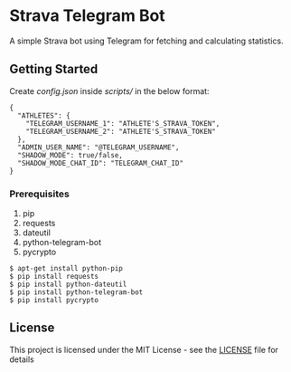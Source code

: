 # Strava Telegram Bot

A simple Strava bot using Telegram for fetching and calculating statistics.

## Getting Started

Create _config.json_ inside _scripts/_ in the below format:

```
{
  "ATHLETES": {
    "TELEGRAM_USERNAME_1": "ATHLETE'S_STRAVA_TOKEN",
    "TELEGRAM_USERNAME_2": "ATHLETE'S_STRAVA_TOKEN"
  },
  "ADMIN_USER_NAME": "@TELEGRAM_USERNAME",
  "SHADOW_MODE": true/false,
  "SHADOW_MODE_CHAT_ID": "TELEGRAM_CHAT_ID"
}
```

### Prerequisites

1. pip
2. requests
3. dateutil
4. python-telegram-bot
5. pycrypto

```
$ apt-get install python-pip
$ pip install requests
$ pip install python-dateutil
$ pip install python-telegram-bot
$ pip install pycrypto
```

## License

This project is licensed under the MIT License - see the [LICENSE](https://github.com/panchambharadwaj/strava-telegram-bot/blob/master/LICENSE) file for details